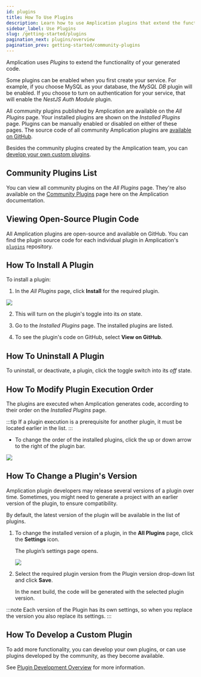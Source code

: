 ```yaml
---
id: plugins
title: How To Use Plugins
description: Learn how to use Amplication plugins that extend the functionality of your generated application.
sidebar_label: Use Plugins
slug: /getting-started/plugins
pagination_next: plugins/overview
pagination_prev: getting-started/community-plugins
---
```


Amplication uses _Plugins_ to extend the functionality of your generated code.

Some plugins can be enabled when you first create your service.
For example, if you choose MySQL as your database, the _MySQL DB_ plugin will be enabled.
If you choose to turn on authentication for your service, that will enable the _NestJS Auth Module_ plugin.

All community plugins published by Amplication are available on the _All Plugins_ page.
Your installed plugins are shown on the _Installed Plugins_ page.
Plugins can be manually enabled or disabled on either of these pages.
The source code of all community Amplication plugins are [available on GitHub](https://github.com/amplication/plugins).

Besides the community plugins created by the Amplication team, you can [develop your own custom plugins](/plugins/overview/).

## Community Plugins List 

You can view all community plugins on the _All Plugins_ page.
They're also available on the [Community Plugins](/plugins-list) page here on the Amplication documentation.

## Viewing Open-Source Plugin Code

All Amplication plugins are open-source and available on GitHub.
You can find the plugin source code for each individual plugin in Amplication's [`plugins`](https://github.com/amplication/amplication-plugins) repository.

## How To Install A Plugin

To install a plugin:

1.  In the _All Plugins_ page, click **Install** for the required plugin.

![](./assets/all-plugins.png)

2. This will turn on the plugin's toggle into its _on_ state.

3. Go to the _Installed Plugins_ page. The installed plugins are listed.

4. To see the plugin's code on GitHub, select **View on GitHub**.

## How To Uninstall A Plugin

To uninstall, or deactivate, a plugin, click the toggle switch into its _off_ state.

## How To Modify Plugin Execution Order

The plugins are executed when Amplication generates code, according to their order on the *Installed Plugins* page.

:::tip
If a plugin execution is a prerequisite for another plugin, it must be located earlier in the list.
:::

- To change the order of the installed plugins, click the up or down arrow to the right of the plugin bar.

![](./assets/installed-plugins.png)

## How To Change a Plugin's Version

Amplication plugin developers may release several versions of a plugin over time.
Sometimes, you might need to generate a project with an earlier version of the plugin, to ensure compatibility.

By default, the latest version of the plugin will be available in the list of plugins.

1. To change the installed version of a plugin, in the **All Plugins** page, click the **Settings** icon.

   The plugin’s settings page opens.

   ![](./assets/plugin-versions.png)

2. Select the required plugin version from the Plugin version drop-down list and click **Save**.

   In the next build, the code will be generated with the selected plugin version.

:::note
Each version of the Plugin has its own settings, so when you replace the version you also replace its settings.
:::

## How To Develop a Custom Plugin

To add more functionality, you can develop your own plugins, or can use plugins developed by the community, as they become available.

See [Plugin Development Overview](/plugins/overview/) for more information.
